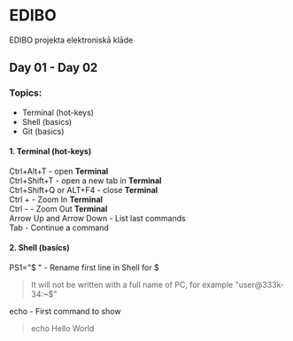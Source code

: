 # EDIBO
EDIBO projekta elektroniskā klāde
## Day 01 - Day 02
### Topics:
- Terminal (hot-keys)
- Shell (basics)
- Git (basics)

#### 1. Terminal (hot-keys)
Ctrl+Alt+T - open **Terminal**  
Ctrl+Shift+T - open a new tab in **Terminal**  
Ctrl+Shift+Q or ALT+F4 - close **Terminal**  
Ctrl + - Zoom In **Terminal**  
Ctrl - - Zoom Out **Terminal**  
Arrow Up and Arrow Down - List last commands  
Tab - Continue a command  

#### 2. Shell (basics)
PS1="$ " - Rename first line in Shell for $
> It will not be written with a full name of PC, for example "user@333k-34:~$"

echo - First command to show  
> echo Hello World
